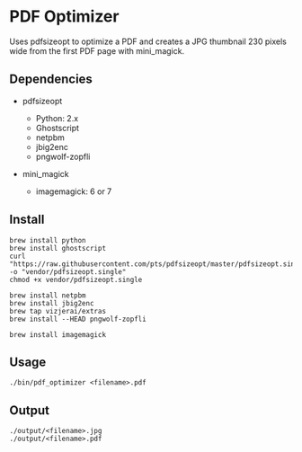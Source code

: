# PDF Optimizer

Uses pdfsizeopt to optimize a PDF and creates a JPG thumbnail 230 pixels wide from the first PDF page with mini_magick.

## Dependencies

- pdfsizeopt
    - Python: 2.x
    - Ghostscript
    - netpbm
    - jbig2enc
    - pngwolf-zopfli

- mini_magick
    - imagemagick: 6 or 7

## Install

    brew install python
    brew install ghostscript
    curl "https://raw.githubusercontent.com/pts/pdfsizeopt/master/pdfsizeopt.single" -o "vendor/pdfsizeopt.single"
    chmod +x vendor/pdfsizeopt.single

    brew install netpbm
    brew install jbig2enc
    brew tap vizjerai/extras
    brew install --HEAD pngwolf-zopfli

    brew install imagemagick

## Usage

    ./bin/pdf_optimizer <filename>.pdf

## Output

    ./output/<filename>.jpg
    ./output/<filename>.pdf